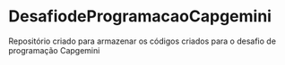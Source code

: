 # DesafiodeProgramacaoCapgemini
Repositório criado para armazenar os códigos criados para o desafio de programação Capgemini

